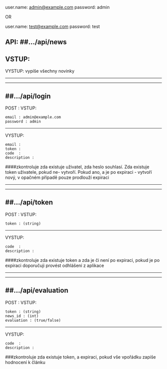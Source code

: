 user.name: admin@example.com
password:  admin

OR

user.name: test@example.com
password:  test


API:
##.../api/news
---------------
VSTUP: 
---------------
VYSTUP: vypíše všechny novinky

---------------
---------------

##.../api/login
----------------
POST : VSTUP: 

    email : admin@example.com
    password : admin
----------------    
VYSTUP:

    email :
    token :          
    code  : 
    description :
    
####zkontroluje zda existuje uživatel, zda heslo souhlasí. Zda existuje token uživatele, pokud ne- vytvoří. Pokud ano, a je po expiraci - vytvoří nový, v opačném případě pouze prodlouží expiraci

---------------
---------------

##.../api/token
---------------
POST : VSTUP: 

    token : (string)
---------------    
VYSTUP:

    code  :
    description :     
####zkontroluje zda existuje token a zda je či není po expiraci, pokud je po expiraci doporučuji provést odhlášení z aplikace   

---------------
---------------

##.../api/evaluation
-------------------
POST : VSTUP: 

    token : (string)
    news_id : (int)
    evaluation : (true/false)
------------------    
VYSTUP:  

    code  :
    description :  
###zkontroluje zda existuje token, a expiraci, pokud vše vpořádku zapiše hodnocení k článku     